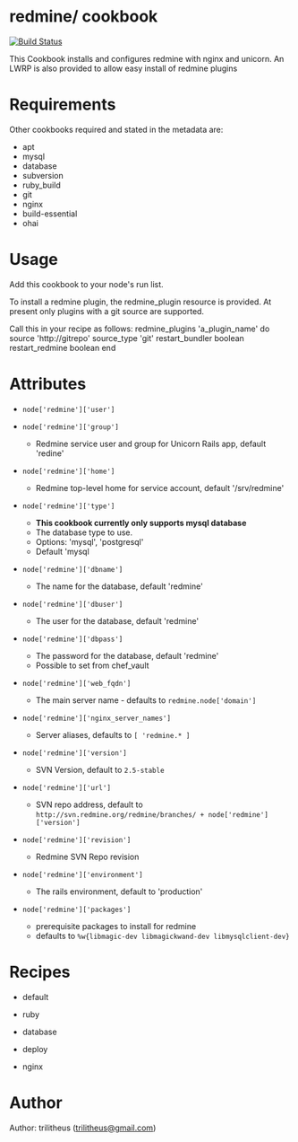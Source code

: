 redmine/ cookbook
=================

[![Build Status](https://travis-ci.org/trilitheus/redmine.png?branch=master)](https://travis-ci.org/trilitheus/redmine)

This Cookbook installs and  configures redmine with nginx and unicorn.
An LWRP is also provided to allow easy install of redmine plugins

Requirements
============

Other cookbooks required and stated in the metadata are:
*  apt
* mysql
* database
* subversion
* ruby_build
* git
* nginx
* build-essential
* ohai

Usage
=====

Add this cookbook to your node's run list.

To install a redmine plugin, the redmine_plugin resource is provided.
At present only plugins with a git source are supported.

Call this in your recipe as follows:
    redmine_plugins 'a_plugin_name' do
      source 'http://gitrepo'
      source_type 'git'
      restart_bundler boolean
      restart_redmine boolean
    end

Attributes
==========

* `node['redmine']['user']`
* `node['redmine']['group']`
  - Redmine service user and group for Unicorn Rails app, default 'redine'
  
* `node['redmine']['home']`
  - Redmine top-level home for service account, default '/srv/redmine'

* `node['redmine']['type']`
  - __This cookbook currently only supports mysql database__
  - The database type to use.
  - Options: 'mysql', 'postgresql'
  - Default 'mysql

* `node['redmine']['dbname']`
  - The name for the database, default 'redmine'

* `node['redmine']['dbuser']`
  - The user for the database, default 'redmine'

* `node['redmine']['dbpass']`
  - The password for the database, default 'redmine'
  - Possible to set from chef_vault

* `node['redmine']['web_fqdn']`
  - The main server name - defaults to `redmine.node['domain']`

* `node['redmine']['nginx_server_names']`
  - Server aliases, defaults to `[ 'redmine.* ]`

* `node['redmine']['version']`
  - SVN Version, default to `2.5-stable`

* `node['redmine']['url']`
  - SVN repo address, default to `http://svn.redmine.org/redmine/branches/ + node['redmine']['version']`

* `node['redmine']['revision']`
  - Redmine SVN Repo revision

* `node['redmine']['environment']`
  - The rails environment, default to 'production'

* `node['redmine']['packages']`
  - prerequisite packages to install for redmine
  - defaults to `%w{libmagic-dev libmagickwand-dev libmysqlclient-dev}`

Recipes
=======

* default

* ruby

* database

* deploy

* nginx

Author
======
Author: trilitheus (trilitheus@gmail.com)
